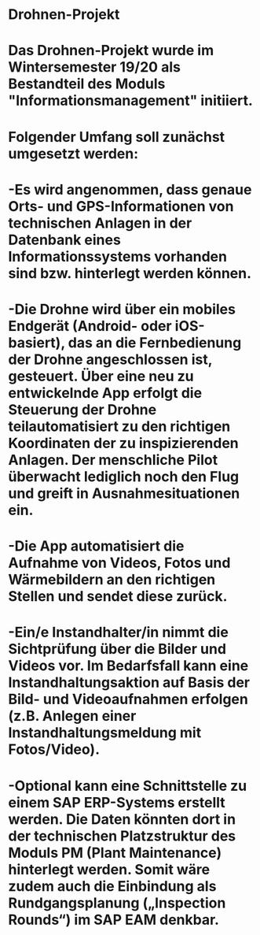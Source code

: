 # Drohnen-Projekt
# Das Drohnen-Projekt wurde im Wintersemester 19/20 als Bestandteil des Moduls "Informationsmanagement" initiiert.


# Folgender Umfang soll zunächst umgesetzt werden:

# -Es wird angenommen, dass genaue Orts- und GPS-Informationen von technischen Anlagen in der Datenbank eines Informationssystems   vorhanden sind bzw. hinterlegt werden können.
# -Die Drohne wird über ein mobiles Endgerät (Android- oder iOS-basiert), das an die Fernbedienung der Drohne angeschlossen ist, gesteuert. Über eine neu zu entwickelnde App erfolgt die Steuerung der Drohne teilautomatisiert zu den richtigen Koordinaten der zu inspizierenden Anlagen. Der menschliche Pilot überwacht lediglich noch den Flug und greift in Ausnahmesituationen ein.
# -Die App automatisiert die Aufnahme von Videos, Fotos und Wärmebildern an den richtigen Stellen und sendet diese zurück.
# -Ein/e Instandhalter/in nimmt die Sichtprüfung über die Bilder und Videos vor. Im Bedarfsfall kann eine Instandhaltungsaktion auf Basis der Bild- und Videoaufnahmen erfolgen (z.B. Anlegen einer Instandhaltungsmeldung mit Fotos/Video).
# -Optional kann eine Schnittstelle zu einem SAP ERP-Systems erstellt werden. Die Daten könnten dort in der technischen Platzstruktur des Moduls PM (Plant Maintenance) hinterlegt werden. Somit wäre zudem auch die Einbindung als Rundgangsplanung („Inspection Rounds“) im SAP EAM denkbar.
